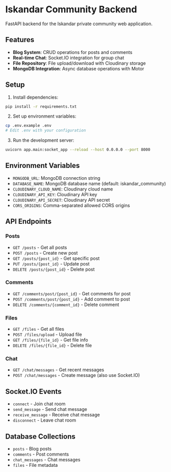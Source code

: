 # Iskandar Community Backend

FastAPI backend for the Iskandar private community web application.

## Features

- **Blog System**: CRUD operations for posts and comments
- **Real-time Chat**: Socket.IO integration for group chat
- **File Repository**: File upload/download with Cloudinary storage
- **MongoDB Integration**: Async database operations with Motor

## Setup

1. Install dependencies:
```bash
pip install -r requirements.txt
```

2. Set up environment variables:
```bash
cp .env.example .env
# Edit .env with your configuration
```

3. Run the development server:
```bash
uvicorn app.main:socket_app --reload --host 0.0.0.0 --port 8000
```

## Environment Variables

- `MONGODB_URL`: MongoDB connection string
- `DATABASE_NAME`: MongoDB database name (default: iskandar_community)
- `CLOUDINARY_CLOUD_NAME`: Cloudinary cloud name
- `CLOUDINARY_API_KEY`: Cloudinary API key
- `CLOUDINARY_API_SECRET`: Cloudinary API secret
- `CORS_ORIGINS`: Comma-separated allowed CORS origins

## API Endpoints

### Posts
- `GET /posts` - Get all posts
- `POST /posts` - Create new post
- `GET /posts/{post_id}` - Get specific post
- `PUT /posts/{post_id}` - Update post
- `DELETE /posts/{post_id}` - Delete post

### Comments
- `GET /comments/post/{post_id}` - Get comments for post
- `POST /comments/post/{post_id}` - Add comment to post
- `DELETE /comments/{comment_id}` - Delete comment

### Files
- `GET /files` - Get all files
- `POST /files/upload` - Upload file
- `GET /files/{file_id}` - Get file info
- `DELETE /files/{file_id}` - Delete file

### Chat
- `GET /chat/messages` - Get recent messages
- `POST /chat/messages` - Create message (also use Socket.IO)

## Socket.IO Events

- `connect` - Join chat room
- `send_message` - Send chat message
- `receive_message` - Receive chat message
- `disconnect` - Leave chat room

## Database Collections

- `posts` - Blog posts
- `comments` - Post comments
- `chat_messages` - Chat messages
- `files` - File metadata